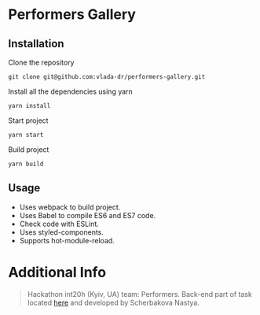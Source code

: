 # Performers Gallery

## Installation

Clone the repository

```
git clone git@github.com:vlada-dr/performers-gallery.git
```

Install all the dependencies using yarn
```
yarn install
```

Start project
```
yarn start
```
Build project

```
yarn build
```

## Usage

- Uses webpack to build project.
- Uses Babel to compile ES6 and ES7 code.
- Check code with ESLint.
- Uses styled-components.
- Supports hot-module-reload.

# Additional Info

> Hackathon int20h (Kyiv, UA) team: Performers.
> Back-end part of task located [here](https://github.com/Nastya-Scherbakova/PerformersGallery) and developed by Scherbakova Nastya.

